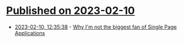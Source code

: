 # [Published on 2023-02-10](index.md)

* [2023-02-10, 12:35:38](https://lobste.rs/s/gigsbb/why_i_m_not_biggest_fan_single_page) - [Why I'm not the biggest fan of Single Page Applications](https://www.matuzo.at/blog/2023/single-page-applications-criticism/)
